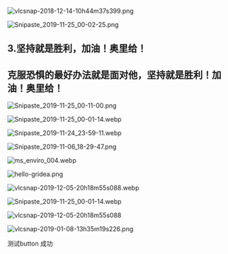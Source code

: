 
![vlcsnap-2018-12-14-10h44m37s399.png](https://cdn.jsdelivr.net/gh/noiraimer/Pic/imgvlcsnap-2018-12-14-10h44m37s399.png)

![Snipaste_2019-11-25_00-02-25.png](https://cdn.jsdelivr.net/gh/noiraimer/Pic@master//imgSnipaste_2019-11-25_00-02-25.png)

## 3.坚持就是胜利，加油！奥里给！

## 克服恐惧的最好办法就是面对他，坚持就是胜利！加油！奥里给！

![Snipaste_2019-11-25_00-11-00.png](https://cdn.jsdelivr.net/gh/noiraimer/Pic/imgSnipaste_2019-11-25_00-11-00.png)

![Snipaste_2019-11-25_00-01-14.webp](https://cdn.jsdelivr.net/gh/noiraimer/Pic/imgSnipaste_2019-11-25_00-01-14.webp)

![Snipaste_2019-11-24_23-59-11.webp](https://cdn.jsdelivr.net/gh/noiraimer/Pic@master//imgSnipaste_2019-11-24_23-59-11.webp)

![Snipaste_2019-11-06_18-29-47.png](https://cdn.jsdelivr.net/gh/noiraimer/Pic@master//imgSnipaste_2019-11-06_18-29-47.png)

![ms_enviro_004.webp](https://cdn.jsdelivr.net/gh/noiraimer/Pic/imgms_enviro_004.webp)

![hello-gridea.png](https://cdn.jsdelivr.net/gh/noiraimer/Pic/imghello-gridea.png)

![vlcsnap-2019-12-05-20h18m55s088.webp](https://cdn.jsdelivr.net/gh/noiraimer/Pic/imgvlcsnap-2019-12-05-20h18m55s088.webp)

![Snipaste_2019-11-25_00-01-14.webp](https://cdn.jsdelivr.net/gh/noiraimer/Pic/imgSnipaste_2019-11-25_00-01-14.webp)

![vlcsnap-2019-12-05-20h18m55s088](https://i.imgur.com/6ArB4G5.jpg)

![vlcsnap-2019-01-08-13h35m19s226.png](https://cdn.jsdelivr.net/gh/noiraimer/Pic/imgvlcsnap-2019-01-08-13h35m19s226.png)

测试button
成功